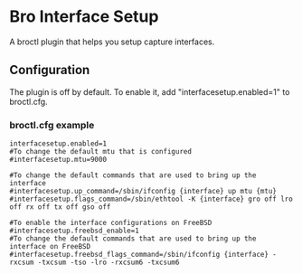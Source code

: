 # Bro Interface Setup

A broctl plugin that helps you setup capture interfaces.

## Configuration

The plugin is off by default. To enable it, add "interfacesetup.enabled=1" to broctl.cfg.

### broctl.cfg example

```
interfacesetup.enabled=1
#To change the default mtu that is configured
#interfacesetup.mtu=9000

#To change the default commands that are used to bring up the interface
#interfacesetup.up_command=/sbin/ifconfig {interface} up mtu {mtu}
#interfacesetup.flags_command=/sbin/ethtool -K {interface} gro off lro off rx off tx off gso off

#To enable the interface configurations on FreeBSD
#interfacesetup.freebsd_enable=1
#To change the default commands that are used to bring up the interface on FreeBSD
#interfacesetup.freebsd_flags_command=/sbin/ifconfig {interface} -rxcsum -txcsum -tso -lro -rxcsum6 -txcsum6
```
